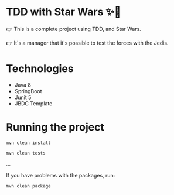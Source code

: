 
# TDD with Star Wars ✨🚀

👉 This is a complete project using TDD, and Star Wars.

👉 It's a manager that it's possible to test the forces with the Jedis.

# Technologies

* Java 8
* SpringBoot
* Junit 5
* JBDC Template

# Running the project

``` mvn clean install ```

``` mvn clean tests ```

...

If you have problems with the packages, run:

``` mvn clean package ```




